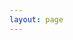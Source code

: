 ```yaml
---
layout: page
---
```


<ClientOnly>
  <elements-api
    apiDescriptionUrl="https://api.sigma.video/api/transcode/api-docs-json"
    router="hash"
  />
</ClientOnly>
